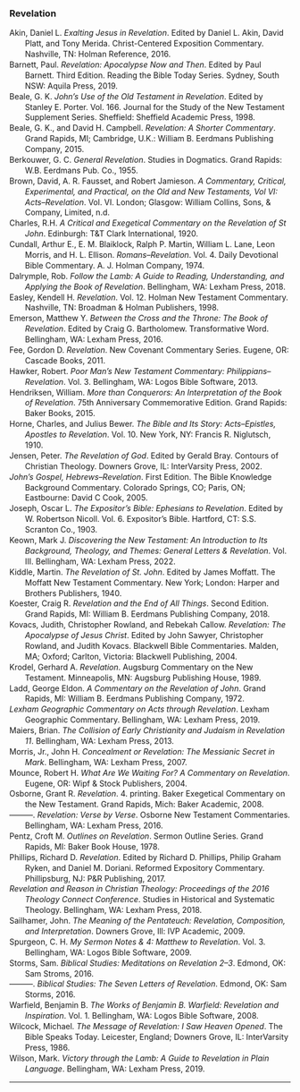### Revelation

<div class="csl-bib-body" style="line-height: 1.35; margin-left: 2em; text-indent:-2em;">
  <div class="csl-entry">Akin, Daniel L. <i>Exalting Jesus in Revelation</i>. Edited by Daniel L. Akin, David Platt, and Tony Merida. Christ-Centered Exposition Commentary. Nashville, TN: Holman Reference, 2016.</div>
  <span class="Z3988" title="url_ver=Z39.88-2004&amp;ctx_ver=Z39.88-2004&amp;rfr_id=info%3Asid%2Fzotero.org%3A2&amp;rft_val_fmt=info%3Aofi%2Ffmt%3Akev%3Amtx%3Abook&amp;rft.genre=book&amp;rft.btitle=Exalting%20Jesus%20in%20Revelation&amp;rft.place=Nashville%2C%20TN&amp;rft.publisher=Holman%20Reference&amp;rft.series=Christ-Centered%20Exposition%20Commentary&amp;rft.aufirst=Daniel%20L.&amp;rft.aulast=Akin&amp;rft.au=Daniel%20L.%20Akin&amp;rft.au=Daniel%20L.%20Akin&amp;rft.au=David%20Platt&amp;rft.au=Tony%20Merida&amp;rft.date=2016"></span>
  <div class="csl-entry">Barnett, Paul. <i>Revelation: Apocalypse Now and Then</i>. Edited by Paul Barnett. Third Edition. Reading the Bible Today Series. Sydney, South NSW: Aquila Press, 2019.</div>
  <span class="Z3988" title="url_ver=Z39.88-2004&amp;ctx_ver=Z39.88-2004&amp;rfr_id=info%3Asid%2Fzotero.org%3A2&amp;rft_val_fmt=info%3Aofi%2Ffmt%3Akev%3Amtx%3Abook&amp;rft.genre=book&amp;rft.btitle=Revelation%3A%20Apocalypse%20Now%20and%20Then&amp;rft.place=Sydney%2C%20South%20NSW&amp;rft.publisher=Aquila%20Press&amp;rft.edition=Third%20Edition&amp;rft.series=Reading%20the%20Bible%20Today%20Series&amp;rft.aufirst=Paul&amp;rft.aulast=Barnett&amp;rft.au=Paul%20Barnett&amp;rft.au=Paul%20Barnett&amp;rft.date=2019"></span>
  <div class="csl-entry">Beale, G. K. <i>John’s Use of the Old Testament in Revelation</i>. Edited by Stanley E. Porter. Vol. 166. Journal for the Study of the New Testament Supplement Series. Sheffield: Sheffield Academic Press, 1998.</div>
  <span class="Z3988" title="url_ver=Z39.88-2004&amp;ctx_ver=Z39.88-2004&amp;rfr_id=info%3Asid%2Fzotero.org%3A2&amp;rft_val_fmt=info%3Aofi%2Ffmt%3Akev%3Amtx%3Abook&amp;rft.genre=book&amp;rft.btitle=John%E2%80%99s%20Use%20of%20the%20Old%20Testament%20in%20Revelation&amp;rft.place=Sheffield&amp;rft.publisher=Sheffield%20Academic%20Press&amp;rft.series=Journal%20for%20the%20Study%20of%20the%20New%20Testament%20Supplement%20Series&amp;rft.aufirst=G.%20K.&amp;rft.aulast=Beale&amp;rft.au=G.%20K.%20Beale&amp;rft.au=Stanley%20E.%20Porter&amp;rft.date=1998"></span>
  <div class="csl-entry">Beale, G. K., and David H. Campbell. <i>Revelation: A Shorter Commentary</i>. Grand Rapids, MI; Cambridge, U.K.: William B. Eerdmans Publishing Company, 2015.</div>
  <span class="Z3988" title="url_ver=Z39.88-2004&amp;ctx_ver=Z39.88-2004&amp;rfr_id=info%3Asid%2Fzotero.org%3A2&amp;rft_val_fmt=info%3Aofi%2Ffmt%3Akev%3Amtx%3Abook&amp;rft.genre=book&amp;rft.btitle=Revelation%3A%20A%20Shorter%20Commentary&amp;rft.place=Grand%20Rapids%2C%20MI%3B%20Cambridge%2C%20U.K.&amp;rft.publisher=William%20B.%20Eerdmans%20Publishing%20Company&amp;rft.aufirst=G.%20K.&amp;rft.aulast=Beale&amp;rft.au=G.%20K.%20Beale&amp;rft.au=David%20H.%20Campbell&amp;rft.date=2015"></span>
  <div class="csl-entry">Berkouwer, G. C. <i>General Revelation</i>. Studies in Dogmatics. Grand Rapids: W.B. Eerdmans Pub. Co., 1955.</div>
  <span class="Z3988" title="url_ver=Z39.88-2004&amp;ctx_ver=Z39.88-2004&amp;rfr_id=info%3Asid%2Fzotero.org%3A2&amp;rft_val_fmt=info%3Aofi%2Ffmt%3Akev%3Amtx%3Abook&amp;rft.genre=book&amp;rft.btitle=General%20Revelation&amp;rft.place=Grand%20Rapids&amp;rft.publisher=W.B.%20Eerdmans%20Pub.%20Co.&amp;rft.series=Studies%20in%20Dogmatics&amp;rft.aufirst=G.%20C.&amp;rft.aulast=Berkouwer&amp;rft.au=G.%20C.%20Berkouwer&amp;rft.date=1955"></span>
  <div class="csl-entry">Brown, David, A. R. Fausset, and Robert Jamieson. <i>A Commentary, Critical, Experimental, and Practical, on the Old and New Testaments, Vol VI: Acts–Revelation</i>. Vol. VI. London; Glasgow: William Collins, Sons, &amp; Company, Limited, n.d.</div>
  <span class="Z3988" title="url_ver=Z39.88-2004&amp;ctx_ver=Z39.88-2004&amp;rfr_id=info%3Asid%2Fzotero.org%3A2&amp;rft_val_fmt=info%3Aofi%2Ffmt%3Akev%3Amtx%3Abook&amp;rft.genre=book&amp;rft.btitle=A%20Commentary%2C%20Critical%2C%20Experimental%2C%20and%20Practical%2C%20on%20the%20Old%20and%20New%20Testaments%2C%20Vol%20VI%3A%20Acts%E2%80%93Revelation&amp;rft.place=London%3B%20Glasgow&amp;rft.publisher=William%20Collins%2C%20Sons%2C%20%26%20Company%2C%20Limited&amp;rft.aufirst=David&amp;rft.aulast=Brown&amp;rft.au=David%20Brown&amp;rft.au=A.%20R.%20Fausset&amp;rft.au=Robert%20Jamieson"></span>
  <div class="csl-entry">Charles, R.H. <i>A Critical and Exegetical Commentary on the Revelation of St John</i>. Edinburgh: T&amp;T Clark International, 1920.</div>
  <span class="Z3988" title="url_ver=Z39.88-2004&amp;ctx_ver=Z39.88-2004&amp;rfr_id=info%3Asid%2Fzotero.org%3A2&amp;rft_val_fmt=info%3Aofi%2Ffmt%3Akev%3Amtx%3Abook&amp;rft.genre=book&amp;rft.btitle=A%20critical%20and%20exegetical%20commentary%20on%20the%20Revelation%20of%20St%20John&amp;rft.place=Edinburgh&amp;rft.publisher=T%26T%20Clark%20International&amp;rft.aufirst=R.H.&amp;rft.aulast=Charles&amp;rft.au=R.H.%20Charles&amp;rft.date=1920"></span>
  <div class="csl-entry">Cundall, Arthur E., E. M. Blaiklock, Ralph P. Martin, William L. Lane, Leon Morris, and H. L. Ellison. <i>Romans–Revelation</i>. Vol. 4. Daily Devotional Bible Commentary. A. J. Holman Company, 1974.</div>
  <span class="Z3988" title="url_ver=Z39.88-2004&amp;ctx_ver=Z39.88-2004&amp;rfr_id=info%3Asid%2Fzotero.org%3A2&amp;rft_val_fmt=info%3Aofi%2Ffmt%3Akev%3Amtx%3Abook&amp;rft.genre=book&amp;rft.btitle=Romans%E2%80%93Revelation&amp;rft.publisher=A.%20J.%20Holman%20Company&amp;rft.series=Daily%20Devotional%20Bible%20Commentary&amp;rft.aufirst=Arthur%20E.&amp;rft.aulast=Cundall&amp;rft.au=Arthur%20E.%20Cundall&amp;rft.au=E.%20M.%20Blaiklock&amp;rft.au=Ralph%20P.%20Martin&amp;rft.au=William%20L.%20Lane&amp;rft.au=Leon%20Morris&amp;rft.au=H.%20L.%20Ellison&amp;rft.date=1974"></span>
  <div class="csl-entry">Dalrymple, Rob. <i>Follow the Lamb: A Guide to Reading, Understanding, and Applying the Book of Revelation</i>. Bellingham, WA: Lexham Press, 2018.</div>
  <span class="Z3988" title="url_ver=Z39.88-2004&amp;ctx_ver=Z39.88-2004&amp;rfr_id=info%3Asid%2Fzotero.org%3A2&amp;rft_val_fmt=info%3Aofi%2Ffmt%3Akev%3Amtx%3Abook&amp;rft.genre=book&amp;rft.btitle=Follow%20the%20Lamb%3A%20A%20Guide%20to%20Reading%2C%20Understanding%2C%20and%20Applying%20the%20Book%20of%20Revelation&amp;rft.place=Bellingham%2C%20WA&amp;rft.publisher=Lexham%20Press&amp;rft.aufirst=Rob&amp;rft.aulast=Dalrymple&amp;rft.au=Rob%20Dalrymple&amp;rft.date=2018"></span>
  <div class="csl-entry">Easley, Kendell H. <i>Revelation</i>. Vol. 12. Holman New Testament Commentary. Nashville, TN: Broadman &amp; Holman Publishers, 1998.</div>
  <span class="Z3988" title="url_ver=Z39.88-2004&amp;ctx_ver=Z39.88-2004&amp;rfr_id=info%3Asid%2Fzotero.org%3A2&amp;rft_val_fmt=info%3Aofi%2Ffmt%3Akev%3Amtx%3Abook&amp;rft.genre=book&amp;rft.btitle=Revelation&amp;rft.place=Nashville%2C%20TN&amp;rft.publisher=Broadman%20%26%20Holman%20Publishers&amp;rft.series=Holman%20New%20Testament%20Commentary&amp;rft.aufirst=Kendell%20H.&amp;rft.aulast=Easley&amp;rft.au=Kendell%20H.%20Easley&amp;rft.date=1998"></span>
  <div class="csl-entry">Emerson, Matthew Y. <i>Between the Cross and the Throne: The Book of Revelation</i>. Edited by Craig G. Bartholomew. Transformative Word. Bellingham, WA: Lexham Press, 2016.</div>
  <span class="Z3988" title="url_ver=Z39.88-2004&amp;ctx_ver=Z39.88-2004&amp;rfr_id=info%3Asid%2Fzotero.org%3A2&amp;rft_val_fmt=info%3Aofi%2Ffmt%3Akev%3Amtx%3Abook&amp;rft.genre=book&amp;rft.btitle=Between%20the%20Cross%20and%20the%20Throne%3A%20The%20Book%20of%20Revelation&amp;rft.place=Bellingham%2C%20WA&amp;rft.publisher=Lexham%20Press&amp;rft.series=Transformative%20Word&amp;rft.aufirst=Matthew%20Y.&amp;rft.aulast=Emerson&amp;rft.au=Matthew%20Y.%20Emerson&amp;rft.au=Craig%20G.%20Bartholomew&amp;rft.date=2016"></span>
  <div class="csl-entry">Fee, Gordon D. <i>Revelation</i>. New Covenant Commentary Series. Eugene, OR: Cascade Books, 2011.</div>
  <span class="Z3988" title="url_ver=Z39.88-2004&amp;ctx_ver=Z39.88-2004&amp;rfr_id=info%3Asid%2Fzotero.org%3A2&amp;rft_val_fmt=info%3Aofi%2Ffmt%3Akev%3Amtx%3Abook&amp;rft.genre=book&amp;rft.btitle=Revelation&amp;rft.place=Eugene%2C%20OR&amp;rft.publisher=Cascade%20Books&amp;rft.series=New%20Covenant%20Commentary%20Series&amp;rft.aufirst=Gordon%20D.&amp;rft.aulast=Fee&amp;rft.au=Gordon%20D.%20Fee&amp;rft.date=2011"></span>
  <div class="csl-entry">Hawker, Robert. <i>Poor Man’s New Testament Commentary: Philippians–Revelation</i>. Vol. 3. Bellingham, WA: Logos Bible Software, 2013.</div>
  <span class="Z3988" title="url_ver=Z39.88-2004&amp;ctx_ver=Z39.88-2004&amp;rfr_id=info%3Asid%2Fzotero.org%3A2&amp;rft_val_fmt=info%3Aofi%2Ffmt%3Akev%3Amtx%3Abook&amp;rft.genre=book&amp;rft.btitle=Poor%20Man%E2%80%99s%20New%20Testament%20Commentary%3A%20Philippians%E2%80%93Revelation&amp;rft.place=Bellingham%2C%20WA&amp;rft.publisher=Logos%20Bible%20Software&amp;rft.aufirst=Robert&amp;rft.aulast=Hawker&amp;rft.au=Robert%20Hawker&amp;rft.date=2013"></span>
  <div class="csl-entry">Hendriksen, William. <i>More than Conquerors: An Interpretation of the Book of Revelation</i>. 75th Anniversary Commemorative Edition. Grand Rapids: Baker Books, 2015.</div>
  <span class="Z3988" title="url_ver=Z39.88-2004&amp;ctx_ver=Z39.88-2004&amp;rfr_id=info%3Asid%2Fzotero.org%3A2&amp;rft_id=urn%3Aisbn%3A978-0-8010-1840-4&amp;rft_val_fmt=info%3Aofi%2Ffmt%3Akev%3Amtx%3Abook&amp;rft.genre=book&amp;rft.btitle=More%20than%20conquerors%3A%20an%20interpretation%20of%20the%20Book%20of%20Revelation&amp;rft.place=Grand%20Rapids&amp;rft.publisher=Baker%20Books&amp;rft.edition=75th%20Anniversary%20Commemorative%20Edition&amp;rft.aufirst=William&amp;rft.aulast=Hendriksen&amp;rft.au=William%20Hendriksen&amp;rft.date=2015&amp;rft.tpages=239&amp;rft.isbn=978-0-8010-1840-4"></span>
  <div class="csl-entry">Horne, Charles, and Julius Bewer. <i>The Bible and Its Story: Acts–Epistles, Apostles to Revelation</i>. Vol. 10. New York, NY: Francis R. Niglutsch, 1910.</div>
  <span class="Z3988" title="url_ver=Z39.88-2004&amp;ctx_ver=Z39.88-2004&amp;rfr_id=info%3Asid%2Fzotero.org%3A2&amp;rft_val_fmt=info%3Aofi%2Ffmt%3Akev%3Amtx%3Abook&amp;rft.genre=book&amp;rft.btitle=The%20Bible%20and%20its%20Story%3A%20Acts%E2%80%93Epistles%2C%20Apostles%20to%20Revelation&amp;rft.place=New%20York%2C%20NY&amp;rft.publisher=Francis%20R.%20Niglutsch&amp;rft.aufirst=Charles&amp;rft.aulast=Horne&amp;rft.au=Charles%20Horne&amp;rft.au=Julius%20Bewer&amp;rft.date=1910"></span>
  <div class="csl-entry">Jensen, Peter. <i>The Revelation of God</i>. Edited by Gerald Bray. Contours of Christian Theology. Downers Grove, IL: InterVarsity Press, 2002.</div>
  <span class="Z3988" title="url_ver=Z39.88-2004&amp;ctx_ver=Z39.88-2004&amp;rfr_id=info%3Asid%2Fzotero.org%3A2&amp;rft_val_fmt=info%3Aofi%2Ffmt%3Akev%3Amtx%3Abook&amp;rft.genre=book&amp;rft.btitle=The%20Revelation%20of%20God&amp;rft.place=Downers%20Grove%2C%20IL&amp;rft.publisher=InterVarsity%20Press&amp;rft.series=Contours%20of%20Christian%20Theology&amp;rft.aufirst=Peter&amp;rft.aulast=Jensen&amp;rft.au=Peter%20Jensen&amp;rft.au=Gerald%20Bray&amp;rft.date=2002"></span>
  <div class="csl-entry"><i>John’s Gospel, Hebrews–Revelation</i>. First Edition. The Bible Knowledge Background Commentary. Colorado Springs, CO; Paris, ON; Eastbourne: David C Cook, 2005.</div>
  <span class="Z3988" title="url_ver=Z39.88-2004&amp;ctx_ver=Z39.88-2004&amp;rfr_id=info%3Asid%2Fzotero.org%3A2&amp;rft_val_fmt=info%3Aofi%2Ffmt%3Akev%3Amtx%3Abook&amp;rft.genre=book&amp;rft.btitle=John%E2%80%99s%20Gospel%2C%20Hebrews%E2%80%93Revelation&amp;rft.place=Colorado%20Springs%2C%20CO%3B%20Paris%2C%20ON%3B%20Eastbourne&amp;rft.publisher=David%20C%20Cook&amp;rft.edition=First%20Edition&amp;rft.series=The%20Bible%20Knowledge%20Background%20Commentary&amp;rft.date=2005"></span>
  <div class="csl-entry">Joseph, Oscar L. <i>The Expositor’s Bible: Ephesians to Revelation</i>. Edited by W. Robertson Nicoll. Vol. 6. Expositor’s Bible. Hartford, CT: S.S. Scranton Co., 1903.</div>
  <span class="Z3988" title="url_ver=Z39.88-2004&amp;ctx_ver=Z39.88-2004&amp;rfr_id=info%3Asid%2Fzotero.org%3A2&amp;rft_val_fmt=info%3Aofi%2Ffmt%3Akev%3Amtx%3Abook&amp;rft.genre=book&amp;rft.btitle=The%20Expositor%E2%80%99s%20Bible%3A%20Ephesians%20to%20Revelation&amp;rft.place=Hartford%2C%20CT&amp;rft.publisher=S.S.%20Scranton%20Co.&amp;rft.series=Expositor%E2%80%99s%20Bible&amp;rft.aufirst=Oscar%20L.&amp;rft.aulast=Joseph&amp;rft.au=Oscar%20L.%20Joseph&amp;rft.au=W.%20Robertson%20Nicoll&amp;rft.date=1903"></span>
  <div class="csl-entry">Keown, Mark J. <i>Discovering the New Testament: An Introduction to Its Background, Theology, and Themes: General Letters &amp; Revelation</i>. Vol. III. Bellingham, WA: Lexham Press, 2022.</div>
  <span class="Z3988" title="url_ver=Z39.88-2004&amp;ctx_ver=Z39.88-2004&amp;rfr_id=info%3Asid%2Fzotero.org%3A2&amp;rft_val_fmt=info%3Aofi%2Ffmt%3Akev%3Amtx%3Abook&amp;rft.genre=book&amp;rft.btitle=Discovering%20the%20New%20Testament%3A%20An%20Introduction%20to%20Its%20Background%2C%20Theology%2C%20and%20Themes%3A%20General%20Letters%20%26%20Revelation&amp;rft.place=Bellingham%2C%20WA&amp;rft.publisher=Lexham%20Press&amp;rft.aufirst=Mark%20J.&amp;rft.aulast=Keown&amp;rft.au=Mark%20J.%20Keown&amp;rft.date=2022"></span>
  <div class="csl-entry">Kiddle, Martin. <i>The Revelation of St. John</i>. Edited by James Moffatt. The Moffatt New Testament Commentary. New York; London: Harper and Brothers Publishers, 1940.</div>
  <span class="Z3988" title="url_ver=Z39.88-2004&amp;ctx_ver=Z39.88-2004&amp;rfr_id=info%3Asid%2Fzotero.org%3A2&amp;rft_val_fmt=info%3Aofi%2Ffmt%3Akev%3Amtx%3Abook&amp;rft.genre=book&amp;rft.btitle=The%20Revelation%20of%20St.%20John&amp;rft.place=New%20York%3B%20London&amp;rft.publisher=Harper%20and%20Brothers%20Publishers&amp;rft.series=The%20Moffatt%20New%20Testament%20Commentary&amp;rft.aufirst=Martin&amp;rft.aulast=Kiddle&amp;rft.au=Martin%20Kiddle&amp;rft.au=James%20Moffatt&amp;rft.date=1940"></span>
  <div class="csl-entry">Koester, Craig R. <i>Revelation and the End of All Things</i>. Second Edition. Grand Rapids, MI: William B. Eerdmans Publishing Company, 2018.</div>
  <span class="Z3988" title="url_ver=Z39.88-2004&amp;ctx_ver=Z39.88-2004&amp;rfr_id=info%3Asid%2Fzotero.org%3A2&amp;rft_val_fmt=info%3Aofi%2Ffmt%3Akev%3Amtx%3Abook&amp;rft.genre=book&amp;rft.btitle=Revelation%20and%20the%20End%20of%20all%20Things&amp;rft.place=Grand%20Rapids%2C%20MI&amp;rft.publisher=William%20B.%20Eerdmans%20Publishing%20Company&amp;rft.edition=Second%20Edition&amp;rft.aufirst=Craig%20R.&amp;rft.aulast=Koester&amp;rft.au=Craig%20R.%20Koester&amp;rft.date=2018"></span>
  <div class="csl-entry">Kovacs, Judith, Christopher Rowland, and Rebekah Callow. <i>Revelation: The Apocalypse of Jesus Christ</i>. Edited by John Sawyer, Christopher Rowland, and Judith Kovacs. Blackwell Bible Commentaries. Malden, MA; Oxford; Carlton, Victoria: Blackwell Publishing, 2004.</div>
  <span class="Z3988" title="url_ver=Z39.88-2004&amp;ctx_ver=Z39.88-2004&amp;rfr_id=info%3Asid%2Fzotero.org%3A2&amp;rft_val_fmt=info%3Aofi%2Ffmt%3Akev%3Amtx%3Abook&amp;rft.genre=book&amp;rft.btitle=Revelation%3A%20The%20Apocalypse%20of%20Jesus%20Christ&amp;rft.place=Malden%2C%20MA%3B%20Oxford%3B%20Carlton%2C%20Victoria&amp;rft.publisher=Blackwell%20Publishing&amp;rft.series=Blackwell%20Bible%20Commentaries&amp;rft.aufirst=Judith&amp;rft.aulast=Kovacs&amp;rft.au=Judith%20Kovacs&amp;rft.au=Christopher%20Rowland&amp;rft.au=Rebekah%20Callow&amp;rft.au=John%20Sawyer&amp;rft.au=Christopher%20Rowland&amp;rft.au=Judith%20Kovacs&amp;rft.date=2004"></span>
  <div class="csl-entry">Krodel, Gerhard A. <i>Revelation</i>. Augsburg Commentary on the New Testament. Minneapolis, MN: Augsburg Publishing House, 1989.</div>
  <span class="Z3988" title="url_ver=Z39.88-2004&amp;ctx_ver=Z39.88-2004&amp;rfr_id=info%3Asid%2Fzotero.org%3A2&amp;rft_val_fmt=info%3Aofi%2Ffmt%3Akev%3Amtx%3Abook&amp;rft.genre=book&amp;rft.btitle=Revelation&amp;rft.place=Minneapolis%2C%20MN&amp;rft.publisher=Augsburg%20Publishing%20House&amp;rft.series=Augsburg%20Commentary%20on%20the%20New%20Testament&amp;rft.aufirst=Gerhard%20A.&amp;rft.aulast=Krodel&amp;rft.au=Gerhard%20A.%20Krodel&amp;rft.date=1989"></span>
  <div class="csl-entry">Ladd, George Eldon. <i>A Commentary on the Revelation of John</i>. Grand Rapids, MI: William B. Eerdmans Publishing Company, 1972.</div>
  <span class="Z3988" title="url_ver=Z39.88-2004&amp;ctx_ver=Z39.88-2004&amp;rfr_id=info%3Asid%2Fzotero.org%3A2&amp;rft_val_fmt=info%3Aofi%2Ffmt%3Akev%3Amtx%3Abook&amp;rft.genre=book&amp;rft.btitle=A%20Commentary%20on%20the%20Revelation%20of%20John&amp;rft.place=Grand%20Rapids%2C%20MI&amp;rft.publisher=William%20B.%20Eerdmans%20Publishing%20Company&amp;rft.aufirst=George%20Eldon&amp;rft.aulast=Ladd&amp;rft.au=George%20Eldon%20Ladd&amp;rft.date=1972"></span>
  <div class="csl-entry"><i>Lexham Geographic Commentary on Acts through Revelation</i>. Lexham Geographic Commentary. Bellingham, WA: Lexham Press, 2019.</div>
  <span class="Z3988" title="url_ver=Z39.88-2004&amp;ctx_ver=Z39.88-2004&amp;rfr_id=info%3Asid%2Fzotero.org%3A2&amp;rft_val_fmt=info%3Aofi%2Ffmt%3Akev%3Amtx%3Abook&amp;rft.genre=book&amp;rft.btitle=Lexham%20Geographic%20Commentary%20on%20Acts%20through%20Revelation&amp;rft.place=Bellingham%2C%20WA&amp;rft.publisher=Lexham%20Press&amp;rft.series=Lexham%20Geographic%20Commentary&amp;rft.date=2019"></span>
  <div class="csl-entry">Maiers, Brian. <i>The Collision of Early Christianity and Judaism in Revelation 11</i>. Bellingham, WA: Lexham Press, 2013.</div>
  <span class="Z3988" title="url_ver=Z39.88-2004&amp;ctx_ver=Z39.88-2004&amp;rfr_id=info%3Asid%2Fzotero.org%3A2&amp;rft_val_fmt=info%3Aofi%2Ffmt%3Akev%3Amtx%3Abook&amp;rft.genre=book&amp;rft.btitle=The%20Collision%20of%20Early%20Christianity%20and%20Judaism%20in%20Revelation%2011&amp;rft.place=Bellingham%2C%20WA&amp;rft.publisher=Lexham%20Press&amp;rft.aufirst=Brian&amp;rft.aulast=Maiers&amp;rft.au=Brian%20Maiers&amp;rft.date=2013"></span>
  <div class="csl-entry">Morris, Jr., John H. <i>Concealment or Revelation: The Messianic Secret in Mark</i>. Bellingham, WA: Lexham Press, 2007.</div>
  <span class="Z3988" title="url_ver=Z39.88-2004&amp;ctx_ver=Z39.88-2004&amp;rfr_id=info%3Asid%2Fzotero.org%3A2&amp;rft_val_fmt=info%3Aofi%2Ffmt%3Akev%3Amtx%3Abook&amp;rft.genre=book&amp;rft.btitle=Concealment%20or%20Revelation%3A%20The%20Messianic%20Secret%20in%20Mark&amp;rft.place=Bellingham%2C%20WA&amp;rft.publisher=Lexham%20Press&amp;rft.aufirst=Jr.%2C%20John%20H.&amp;rft.aulast=Morris&amp;rft.au=Jr.%2C%20John%20H.%20Morris&amp;rft.date=2007"></span>
  <div class="csl-entry">Mounce, Robert H. <i>What Are We Waiting For? A Commentary on Revelation</i>. Eugene, OR: Wipf &amp; Stock Publishers, 2004.</div>
  <span class="Z3988" title="url_ver=Z39.88-2004&amp;ctx_ver=Z39.88-2004&amp;rfr_id=info%3Asid%2Fzotero.org%3A2&amp;rft_val_fmt=info%3Aofi%2Ffmt%3Akev%3Amtx%3Abook&amp;rft.genre=book&amp;rft.btitle=What%20Are%20We%20Waiting%20For%3F%20A%20Commentary%20on%20Revelation&amp;rft.place=Eugene%2C%20OR&amp;rft.publisher=Wipf%20%26%20Stock%20Publishers&amp;rft.aufirst=Robert%20H.&amp;rft.aulast=Mounce&amp;rft.au=Robert%20H.%20Mounce&amp;rft.date=2004"></span>
  <div class="csl-entry">Osborne, Grant R. <i>Revelation</i>. 4. printing. Baker Exegetical Commentary on the New Testament. Grand Rapids, Mich: Baker Academic, 2008.</div>
  <span class="Z3988" title="url_ver=Z39.88-2004&amp;ctx_ver=Z39.88-2004&amp;rfr_id=info%3Asid%2Fzotero.org%3A2&amp;rft_id=urn%3Aisbn%3A978-0-8010-2299-9&amp;rft_val_fmt=info%3Aofi%2Ffmt%3Akev%3Amtx%3Abook&amp;rft.genre=book&amp;rft.btitle=Revelation&amp;rft.place=Grand%20Rapids%2C%20Mich&amp;rft.publisher=Baker%20Academic&amp;rft.edition=4.%20printing&amp;rft.series=Baker%20exegetical%20commentary%20on%20the%20New%20Testament&amp;rft.aufirst=Grant%20R.&amp;rft.aulast=Osborne&amp;rft.au=Grant%20R.%20Osborne&amp;rft.date=2008&amp;rft.tpages=869&amp;rft.isbn=978-0-8010-2299-9&amp;rft.language=eng"></span>
  <div class="csl-entry">———. <i>Revelation: Verse by Verse</i>. Osborne New Testament Commentaries. Bellingham, WA: Lexham Press, 2016.</div>
  <span class="Z3988" title="url_ver=Z39.88-2004&amp;ctx_ver=Z39.88-2004&amp;rfr_id=info%3Asid%2Fzotero.org%3A2&amp;rft_val_fmt=info%3Aofi%2Ffmt%3Akev%3Amtx%3Abook&amp;rft.genre=book&amp;rft.btitle=Revelation%3A%20Verse%20by%20Verse&amp;rft.place=Bellingham%2C%20WA&amp;rft.publisher=Lexham%20Press&amp;rft.series=Osborne%20New%20Testament%20Commentaries&amp;rft.aufirst=Grant%20R.&amp;rft.aulast=Osborne&amp;rft.au=Grant%20R.%20Osborne&amp;rft.date=2016"></span>
  <div class="csl-entry">Pentz, Croft M. <i>Outlines on Revelation</i>. Sermon Outline Series. Grand Rapids, MI: Baker Book House, 1978.</div>
  <span class="Z3988" title="url_ver=Z39.88-2004&amp;ctx_ver=Z39.88-2004&amp;rfr_id=info%3Asid%2Fzotero.org%3A2&amp;rft_val_fmt=info%3Aofi%2Ffmt%3Akev%3Amtx%3Abook&amp;rft.genre=book&amp;rft.btitle=Outlines%20on%20Revelation&amp;rft.place=Grand%20Rapids%2C%20MI&amp;rft.publisher=Baker%20Book%20House&amp;rft.series=Sermon%20Outline%20Series&amp;rft.aufirst=Croft%20M.&amp;rft.aulast=Pentz&amp;rft.au=Croft%20M.%20Pentz&amp;rft.date=1978"></span>
  <div class="csl-entry">Phillips, Richard D. <i>Revelation</i>. Edited by Richard D. Phillips, Philip Graham Ryken, and Daniel M. Doriani. Reformed Expository Commentary. Phillipsburg, NJ: P&amp;R Publishing, 2017.</div>
  <span class="Z3988" title="url_ver=Z39.88-2004&amp;ctx_ver=Z39.88-2004&amp;rfr_id=info%3Asid%2Fzotero.org%3A2&amp;rft_val_fmt=info%3Aofi%2Ffmt%3Akev%3Amtx%3Abook&amp;rft.genre=book&amp;rft.btitle=Revelation&amp;rft.place=Phillipsburg%2C%20NJ&amp;rft.publisher=P%26R%20Publishing&amp;rft.series=Reformed%20Expository%20Commentary&amp;rft.aufirst=Richard%20D.&amp;rft.aulast=Phillips&amp;rft.au=Richard%20D.%20Phillips&amp;rft.au=Richard%20D.%20Phillips&amp;rft.au=Philip%20Graham%20Ryken&amp;rft.au=Daniel%20M.%20Doriani&amp;rft.date=2017"></span>
  <div class="csl-entry"><i>Revelation and Reason in Christian Theology: Proceedings of the 2016 Theology Connect Conference</i>. Studies in Historical and Systematic Theology. Bellingham, WA: Lexham Press, 2018.</div>
  <span class="Z3988" title="url_ver=Z39.88-2004&amp;ctx_ver=Z39.88-2004&amp;rfr_id=info%3Asid%2Fzotero.org%3A2&amp;rft_val_fmt=info%3Aofi%2Ffmt%3Akev%3Amtx%3Abook&amp;rft.genre=book&amp;rft.btitle=Revelation%20and%20Reason%20in%20Christian%20Theology%3A%20Proceedings%20of%20the%202016%20Theology%20Connect%20Conference&amp;rft.place=Bellingham%2C%20WA&amp;rft.publisher=Lexham%20Press&amp;rft.series=Studies%20in%20Historical%20and%20Systematic%20Theology&amp;rft.date=2018"></span>
  <div class="csl-entry">Sailhamer, John. <i>The Meaning of the Pentateuch: Revelation, Composition, and Interpretation</i>. Downers Grove, Ill: IVP Academic, 2009.</div>
  <span class="Z3988" title="url_ver=Z39.88-2004&amp;ctx_ver=Z39.88-2004&amp;rfr_id=info%3Asid%2Fzotero.org%3A2&amp;rft_id=urn%3Aisbn%3A978-0-8308-3867-7&amp;rft_val_fmt=info%3Aofi%2Ffmt%3Akev%3Amtx%3Abook&amp;rft.genre=book&amp;rft.btitle=The%20meaning%20of%20the%20Pentateuch%3A%20revelation%2C%20composition%2C%20and%20interpretation&amp;rft.place=Downers%20Grove%2C%20Ill&amp;rft.publisher=IVP%20Academic&amp;rft.aufirst=John&amp;rft.aulast=Sailhamer&amp;rft.au=John%20Sailhamer&amp;rft.date=2009&amp;rft.tpages=632&amp;rft.isbn=978-0-8308-3867-7"></span>
  <div class="csl-entry">Spurgeon, C. H. <i>My Sermon Notes &amp; 4: Matthew to Revelation</i>. Vol. 3. Bellingham, WA: Logos Bible Software, 2009.</div>
  <span class="Z3988" title="url_ver=Z39.88-2004&amp;ctx_ver=Z39.88-2004&amp;rfr_id=info%3Asid%2Fzotero.org%3A2&amp;rft_val_fmt=info%3Aofi%2Ffmt%3Akev%3Amtx%3Abook&amp;rft.genre=book&amp;rft.btitle=My%20Sermon%20Notes%20%26%204%3A%20Matthew%20to%20Revelation&amp;rft.place=Bellingham%2C%20WA&amp;rft.publisher=Logos%20Bible%20Software&amp;rft.aufirst=C.%20H.&amp;rft.aulast=Spurgeon&amp;rft.au=C.%20H.%20Spurgeon&amp;rft.date=2009"></span>
  <div class="csl-entry">Storms, Sam. <i>Biblical Studies: Meditations on Revelation 2–3</i>. Edmond, OK: Sam Stroms, 2016.</div>
  <span class="Z3988" title="url_ver=Z39.88-2004&amp;ctx_ver=Z39.88-2004&amp;rfr_id=info%3Asid%2Fzotero.org%3A2&amp;rft_val_fmt=info%3Aofi%2Ffmt%3Akev%3Amtx%3Abook&amp;rft.genre=book&amp;rft.btitle=Biblical%20Studies%3A%20Meditations%20on%20Revelation%202%E2%80%933&amp;rft.place=Edmond%2C%20OK&amp;rft.publisher=Sam%20Stroms&amp;rft.aufirst=Sam&amp;rft.aulast=Storms&amp;rft.au=Sam%20Storms&amp;rft.date=2016"></span>
  <div class="csl-entry">———. <i>Biblical Studies: The Seven Letters of Revelation</i>. Edmond, OK: Sam Storms, 2016.</div>
  <span class="Z3988" title="url_ver=Z39.88-2004&amp;ctx_ver=Z39.88-2004&amp;rfr_id=info%3Asid%2Fzotero.org%3A2&amp;rft_val_fmt=info%3Aofi%2Ffmt%3Akev%3Amtx%3Abook&amp;rft.genre=book&amp;rft.btitle=Biblical%20Studies%3A%20The%20Seven%20Letters%20of%20Revelation&amp;rft.place=Edmond%2C%20OK&amp;rft.publisher=Sam%20Storms&amp;rft.aufirst=Sam&amp;rft.aulast=Storms&amp;rft.au=Sam%20Storms&amp;rft.date=2016"></span>
  <div class="csl-entry">Warfield, Benjamin B. <i>The Works of Benjamin B. Warfield: Revelation and Inspiration</i>. Vol. 1. Bellingham, WA: Logos Bible Software, 2008.</div>
  <span class="Z3988" title="url_ver=Z39.88-2004&amp;ctx_ver=Z39.88-2004&amp;rfr_id=info%3Asid%2Fzotero.org%3A2&amp;rft_val_fmt=info%3Aofi%2Ffmt%3Akev%3Amtx%3Abook&amp;rft.genre=book&amp;rft.btitle=The%20Works%20of%20Benjamin%20B.%20Warfield%3A%20Revelation%20and%20Inspiration&amp;rft.place=Bellingham%2C%20WA&amp;rft.publisher=Logos%20Bible%20Software&amp;rft.aufirst=Benjamin%20B.&amp;rft.aulast=Warfield&amp;rft.au=Benjamin%20B.%20Warfield&amp;rft.date=2008"></span>
  <div class="csl-entry">Wilcock, Michael. <i>The Message of Revelation: I Saw Heaven Opened</i>. The Bible Speaks Today. Leicester, England; Downers Grove, IL: InterVarsity Press, 1986.</div>
  <span class="Z3988" title="url_ver=Z39.88-2004&amp;ctx_ver=Z39.88-2004&amp;rfr_id=info%3Asid%2Fzotero.org%3A2&amp;rft_val_fmt=info%3Aofi%2Ffmt%3Akev%3Amtx%3Abook&amp;rft.genre=book&amp;rft.btitle=The%20message%20of%20Revelation%3A%20I%20saw%20heaven%20opened&amp;rft.place=Leicester%2C%20England%3B%20Downers%20Grove%2C%20IL&amp;rft.publisher=InterVarsity%20Press&amp;rft.series=The%20Bible%20Speaks%20Today&amp;rft.aufirst=Michael&amp;rft.aulast=Wilcock&amp;rft.au=Michael%20Wilcock&amp;rft.date=1986"></span>
  <div class="csl-entry">Wilson, Mark. <i>Victory through the Lamb: A Guide to Revelation in Plain Language</i>. Bellingham, WA: Lexham Press, 2019.</div>
  <span class="Z3988" title="url_ver=Z39.88-2004&amp;ctx_ver=Z39.88-2004&amp;rfr_id=info%3Asid%2Fzotero.org%3A2&amp;rft_val_fmt=info%3Aofi%2Ffmt%3Akev%3Amtx%3Abook&amp;rft.genre=book&amp;rft.btitle=Victory%20through%20the%20Lamb%3A%20A%20Guide%20to%20Revelation%20in%20Plain%20Language&amp;rft.place=Bellingham%2C%20WA&amp;rft.publisher=Lexham%20Press&amp;rft.aufirst=Mark&amp;rft.aulast=Wilson&amp;rft.au=Mark%20Wilson&amp;rft.date=2019"></span>
</div>
<hr>
